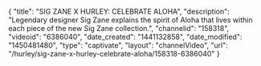 {
    "title": "SIG ZANE X HURLEY: CELEBRATE ALOHA",
    "description": "Legendary designer Sig Zane explains the spirit of Aloha that lives within each piece of the new Sig Zane collection.",
    "channelid": "158318",
    "videoid": "6386040",
    "date_created": "1441132858",
    "date_modified": "1450481480",
    "type": "captivate",
    "layout": "channelVideo",
    "url": "\/hurley\/sig-zane-x-hurley-celebrate-aloha\/158318-6386040"
}